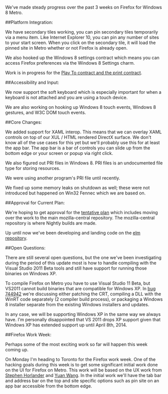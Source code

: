 We've made steady progress over the past 3 weeks on Firefox for Windows 8 Metro.

##Platform Integration:

We have secondary tiles working, you can pin secondary tiles temporarily via a menu item.  Like Internet Explorer 10, you can pin any number of sites to your start screen.  When you click on the secondary tile, it will load the pinned site in Metro whether or not Firefox is already open.

We also hooked up the Windows 8 settings contract which means you can access Firefox preferences via the Windows 8 Settings charm.

Work is in progress for the [Play To contract and the print contract][5].

##Accessibility and Input:

We now support the soft keyboard which is especially important for when a keyboard is not attached and you are using a touch device.

We are also working on hooking up Windows 8 touch events, Windows 8 gestures, and W3C DOM touch events.

##Core Changes:

We added support for XAML interop.  This means that we can overlay XAML controls on top of our XUL / HTML  rendered DirectX surface.
We don't know all of the use cases for this yet but we'll probably use this for at least the app bar.
The app bar is a bar of controls you can slide up from the bottom edge or your screen or popup via right click.  

We also figured out PRI files in Windows 8.  PRI files is an undocumented file type for storing resources.  

We were using another program's PRI file until recently.  

We fixed up some memory leaks on shutdown as well; these were not introduced but happened on Win32 Fennec which we are based on.

##Approval for Current Plan:

We're hoping to get approval for the [tentative plan][1] which includes moving over the work to the main mozilla-central repository.  The mozilla-central repository is where Nightly builds are made.

Up until now we've been developing and landing code on the [elm repository][4].

##Open Questions:

There are still several open questions, but the one we've been investigating during the period of this update most is how to handle compiling with the Visual Studio 2011 Beta tools and still have support for running those binaries on Windows XP.

To compile Firefox on Metro you have to use Visual Studio 11 Beta, but VS2011 cannot build binaries that are compatible for Windows XP.  In [bug 744942][744942] we're discussing either patching the CRT, compiling a DLL with the WinRT code separately (2 compiler build process), or packaging a Windows 8 installer separate from the existing Windows installers and updates.  

In any case, we will be supporting Windows XP in the same way we always have. I'm personally disappointed that VS 2011 drops XP support given that Windows XP has extended support up until April 8th, 2014.

##Firefox Work Week:

Perhaps some of the most exciting work so far will happen this week coming up.

On Monday I'm heading to Toronto for the Firefox work week.  One of the hacking goals during this week is to get some significant initial work done on the UI for Firefox on Metro.  This work will be based on the UX work from [Stephen Horlander][2] and [Yuan Wang][3].  In the initial work we'll have the tab bar and address bar on the top and site specific options such as pin site on an app bar accessible from the bottom edge.

[1]: https://wiki.mozilla.org/Firefox/Windows_8_Integration#A_tentative_proposal
[2]: http://www.stephenhorlander.com/
[3]: http://yuanwong.com/
[4]: http://hg.mozilla.org/projects/elm/
[5]: http://msdn.microsoft.com/en-us/library/windows/apps/hh464906.aspx
[744942]: https://bugzilla.mozilla.org/show_bug.cgi?id=744942
